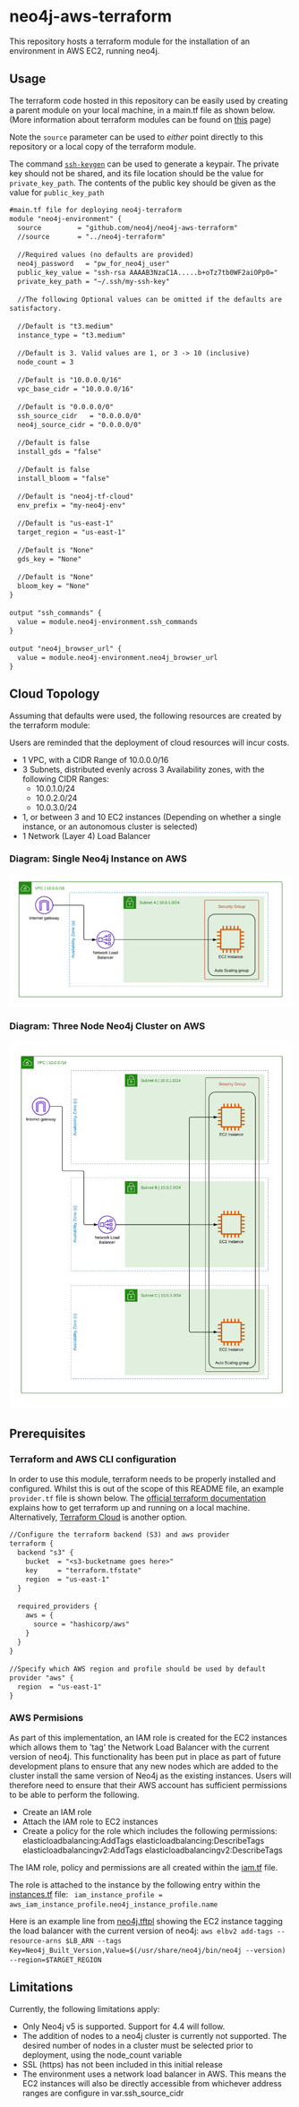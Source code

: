 # neo4j-aws-terraform

This repository hosts a terraform module for the installation of an environment in AWS EC2, running neo4j.

## Usage

The terraform code hosted in this repository can be easily used by creating a parent module on your local machine, in a main.tf file as shown below.
(More information about terraform modules can be found on [this](https://developer.hashicorp.com/terraform/language/modules) page)

Note the `source` parameter can be used to _either_ point directly to this repository or a local copy of the terraform module.

The command [`ssh-keygen`](https://linux.die.net/man/1/ssh-keygen) can be used to generate a keypair. The private key should not be shared, and its file location should be the value for `private_key_path`. The contents of the public key should be given as the value for `public_key_path`

```
#main.tf file for deploying neo4j-terraform
module "neo4j-environment" {
  source         = "github.com/neo4j/neo4j-aws-terraform"
  //source       = "../neo4j-terraform"

  //Required values (no defaults are provided)
  neo4j_password   = "pw_for_neo4j_user"
  public_key_value = "ssh-rsa AAAAB3NzaC1A.....b+oTz7tb0WF2aiOPp0="
  private_key_path = "~/.ssh/my-ssh-key"

  //The following Optional values can be omitted if the defaults are satisfactory.

  //Default is "t3.medium"
  instance_type = "t3.medium"

  //Default is 3. Valid values are 1, or 3 -> 10 (inclusive)
  node_count = 3

  //Default is "10.0.0.0/16"
  vpc_base_cidr = "10.0.0.0/16"

  //Default is "0.0.0.0/0"
  ssh_source_cidr   = "0.0.0.0/0"
  neo4j_source_cidr = "0.0.0.0/0"

  //Default is false
  install_gds = "false"

  //Default is false
  install_bloom = "false"

  //Default is "neo4j-tf-cloud"
  env_prefix = "my-neo4j-env"

  //Default is "us-east-1"
  target_region = "us-east-1"

  //Default is "None"
  gds_key = "None"

  //Default is "None"
  bloom_key = "None"
}

output "ssh_commands" {
  value = module.neo4j-environment.ssh_commands
}

output "neo4j_browser_url" {
  value = module.neo4j-environment.neo4j_browser_url
}
```

## Cloud Topology

Assuming that defaults were used, the following resources are created by the terraform module:

Users are reminded that the deployment of cloud resources will incur costs.

- 1 VPC, with a CIDR Range of 10.0.0.0/16
- 3 Subnets, distributed evenly across 3 Availability zones, with the following CIDR Ranges:
  - 10.0.1.0/24
  - 10.0.2.0/24
  - 10.0.3.0/24
- 1, or between 3 and 10 EC2 instances (Depending on whether a single instance, or an autonomous cluster is selected)
- 1 Network (Layer 4) Load Balancer

### Diagram: Single Neo4j Instance on AWS

![image](diagrams/aws-1-instance.png)

### Diagram: Three Node Neo4j Cluster on AWS

![image](diagrams/aws-3-instance-cluster.png)

## Prerequisites

### Terraform and AWS CLI configuration

In order to use this module, terraform needs to be properly installed and configured. Whilst this is out of the scope of this README file, an example `provider.tf` file is shown below. The [official terraform documentation](https://developer.hashicorp.com/terraform/tutorials/aws-get-started/install-cli) explains how to get terraform up and running on a local machine. Alternatively, [Terraform Cloud](https://developer.hashicorp.com/terraform/tutorials/cloud-get-started) is another option.

```
//Configure the terraform backend (S3) and aws provider
terraform {
  backend "s3" {
    bucket  = "<s3-bucketname goes here>"
    key     = "terraform.tfstate"
    region  = "us-east-1"
  }

  required_providers {
    aws = {
      source = "hashicorp/aws"
    }
  }
}

//Specify which AWS region and profile should be used by default
provider "aws" {
  region  = "us-east-1"
}
```

### AWS Permisions

As part of this implementation, an IAM role is created for the EC2 instances which allows them to 'tag' the Network Load Balancer with the current version of neo4j. This functionality has been put in place as part of future development plans to ensure that any new nodes which are added to the cluster install the same version of Neo4j as the existing instances. Users will therefore need to ensure that their AWS account has sufficient permissions to be able to perform the following.

- Create an IAM role
- Attach the IAM role to EC2 instances
- Create a policy for the role which includes the following permissions:
  elasticloadbalancing:AddTags
  elasticloadbalancing:DescribeTags
  elasticloadbalancingv2:AddTags
  elasticloadbalancingv2:DescribeTags

The IAM role, policy and permissions are all created within the [iam.tf](iam.tf) file.

The role is attached to the instance by the following entry within the [instances.tf](instances.tf) file:
` iam_instance_profile = aws_iam_instance_profile.neo4j_instance_profile.name`

Here is an example line from [neo4j.tftpl](neo4j.tftpl) showing the EC2 instance tagging the load balancer with the current version of neo4j:
`aws elbv2 add-tags --resource-arns $LB_ARN --tags Key=Neo4j_Built_Version,Value=$(/usr/share/neo4j/bin/neo4j --version) --region=$TARGET_REGION`

## Limitations

Currently, the following limitations apply:

- Only Neo4j v5 is supported. Support for 4.4 will follow.
- The addition of nodes to a neo4j cluster is currently not supported. The desired number of nodes in a cluster must be selected prior to deployment, using the node_count variable
- SSL (https) has not been included in this initial release
- The environment uses a network load balancer in AWS. This means the EC2 instances will also be directly accessible from whichever address ranges are configure in var.ssh_source_cidr
